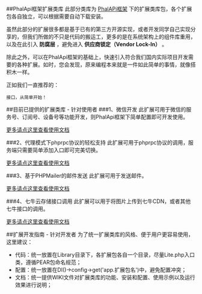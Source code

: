 ##PhalApi框架扩展类库
此部分类库为 [PhalAPi框架](http://git.oschina.net/dogstar/PhalApi) 下的扩展类库包，各个扩展包各自独立，可以根据需要自动下载安装。
  
虽然此部分的扩展很多都是基于已有的第三方开源实现，或者开发同学自己实现分享的，但我们所做的不只是代码的搬运工，更多的是在系统架构上的组件库重用，以及在此引入 **防腐层** ，避免进入 **供应商锁定（Vendor Lock-In）** 。  
  
除此之外，可以在PhalApi框架的基础上，快速引入符合我们国内实际项目开发需要的各种扩展。如时，您会发现，原来编程本来就是一件如此简单的事情，就像搭积木一样。  

  
正如我们一直推荐的：
```
接口，从简单开始！
```
  
##目前已提供的扩展类库 - 针对使用者
###1、微信开发
此扩展可用于微信的服务号、订阅号、设备号等功能开发，则PhalApi框架下简单配置即可开发使用。  

 [更多请点这里查看使用文档](http://git.oschina.net/dogstar/PhalApi/wikis/%5B3.1%5D-%E6%89%A9%E5%B1%95%E7%B1%BB%E5%BA%93%EF%BC%9A%E5%BE%AE%E4%BF%A1%E5%BC%80%E5%8F%91)
 
###2、代理模式下phprpc协议的轻松支持
此扩展可用于phprpc协议的调用，服务端只需要简单添加入口即可完美切换。  
  
 [更多请点这里查看使用文档](http://git.oschina.net/dogstar/PhalApi/wikis/%5B3.2%5D-%E6%89%A9%E5%B1%95%E7%B1%BB%E5%BA%93%EF%BC%9A%E4%BB%A3%E7%90%86%E6%A8%A1%E5%BC%8F%E4%B8%8Bphprpc%E5%8D%8F%E8%AE%AE%E7%9A%84%E8%BD%BB%E6%9D%BE%E6%94%AF%E6%8C%81)
   
###3、基于PHPMailer的邮件发送
 此扩展可用于发送邮件。  
 
  [更多请点这里查看使用文档](http://git.oschina.net/dogstar/PhalApi/wikis/%5B3.3%5D-%E6%89%A9%E5%B1%95%E7%B1%BB%E5%BA%93%EF%BC%9A%E5%9F%BA%E4%BA%8EPHPMailer%E7%9A%84%E9%82%AE%E4%BB%B6%E5%8F%91%E9%80%81)  
  
    
###4、七牛云存储接口调用
此扩展可以用于将图片上传到七牛CDN，或者其他七牛接口的调用。  
  
  [更多请点这里查看使用文档](http://git.oschina.net/dogstar/PhalApi/wikis/%5B3.5%5D-%E6%89%A9%E5%B1%95%E7%B1%BB%E5%BA%93%EF%BC%9A%E4%B8%83%E7%89%9B%E4%BA%91%E5%AD%98%E5%82%A8%E6%8E%A5%E5%8F%A3%E8%B0%83%E7%94%A8)


##扩展开发指南 - 针对开发者
为了统一扩展类库的风格、便于用户更容易使用，这里建议：  

 + 代码：统一放置在Library目录下，各扩展包各自一个目录，尽量Lite.php入口类，遵循PEAR包命名规范；
 + 配置：统一放置在DI()->config->get('app.扩展包名')中，避免配置冲突；
 + 文档：统一提供WIKI文件对扩展类库的功能、安装和配置、使用示例以及运行效果进行说明；